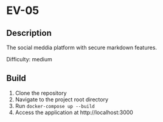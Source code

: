 # EV-05

## Description
The social meddia platform with secure markdown features.

Difficulty: medium

## Build
1. Clone the repository
2. Navigate to the project root directory
3. Run `docker-compose up --build`
4. Access the application at http://localhost:3000

